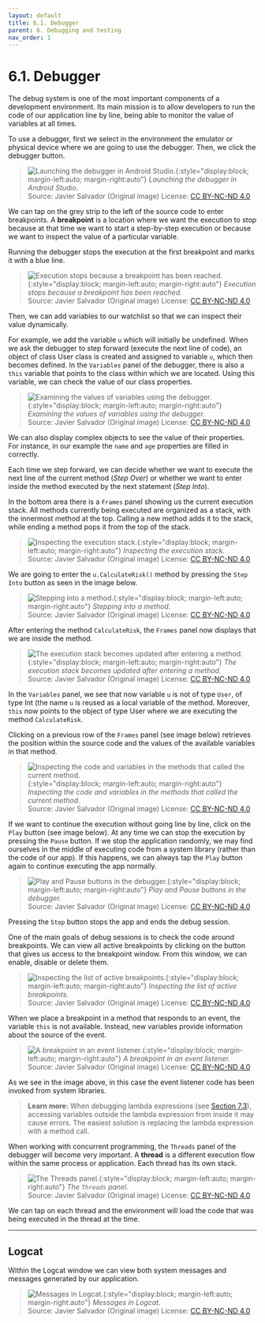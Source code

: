 ```yaml
---
layout: default
title: 6.1. Debugger
parent: 6. Debugging and testing
nav_order: 1
---
```


# 6.1. Debugger 

The debug system is one of the most important components of a development environment. Its main mission is to allow developers to run the code of our application line by line, being able to monitor the value of variables at all times.

To use a debugger, first we select in the environment the emulator or physical device where we are going to use the debugger. Then, we click the debugger button.

> ![Launching the debugger in Android Studio.](/images/06/debugger.jpg){:style="display:block; margin-left:auto; margin-right:auto"}
> *Launching the debugger in Android Studio.*  
> Source: Javier Salvador (Original image) License: [CC BY-NC-ND 4.0](https://creativecommons.org/licenses/by-nc-nd/4.0/)

We can tap on the grey strip to the left of the source code to enter breakpoints. A **breakpoint** is a location where we want the execution to stop because at that time we want to start a step-by-step execution or because we want to inspect the value of a particular variable. 

Running the debugger stops the execution at the first breakpoint and marks it with a blue line.

> ![Execution stops because a breakpoint has been reached.](/images/06/breakpoint.jpg){:style="display:block; margin-left:auto; margin-right:auto"}
> *Execution stops because a breakpoint has been reached.*  
> Source: Javier Salvador (Original image) License: [CC BY-NC-ND 4.0](https://creativecommons.org/licenses/by-nc-nd/4.0/)

Then, we can add variables to our watchlist so that we can inspect their value dynamically. 

For example, we add the variable `u` which will initially be undefined. When we ask the debugger to step forward (execute the next line of code), an object of class User class is created and assigned to variable `u`, which then becomes defined. In the `Variables` panel of the debugger, there is also a `this` variable that points to the class within which we are located. Using this variable, we can check the value of our class properties.

> ![Examining the values of variables using the debugger.](/images/06/debugger-variables.jpg){:style="display:block; margin-left:auto; margin-right:auto"}
> *Examining the values of variables using the debugger.*  
> Source: Javier Salvador (Original image) License: [CC BY-NC-ND 4.0](https://creativecommons.org/licenses/by-nc-nd/4.0/)

We can also display complex objects to see the value of their properties. For instance, in our example the `name` and `age` properties are filled in correctly.

Each time we step forward, we can decide whether we want to execute the next line of the current method (*Step Over*) or whether we want to enter inside the method executed by the next statement (*Step Into*).

In the bottom area there is a `Frames` panel showing us the current execution stack.  All methods currently being executed are organized as a stack, with the innermost method at the top. Calling a new method adds it to the stack, while ending a method pops it from the top of the stack.

> ![Inspecting the execution stack.](/images/06/frames.jpg){:style="display:block; margin-left:auto; margin-right:auto"}
> *Inspecting the execution stack.*  
> Source: Javier Salvador (Original image) License: [CC BY-NC-ND 4.0](https://creativecommons.org/licenses/by-nc-nd/4.0/)

We are going to enter the `u.CalculateRisk()` method by pressing the `Step Into` button as seen in the image below. 

> ![Stepping into a method.](/images/06/step-into.jpg){:style="display:block; margin-left:auto; margin-right:auto"}
> *Stepping into a method.*  
> Source: Javier Salvador (Original image) License: [CC BY-NC-ND 4.0](https://creativecommons.org/licenses/by-nc-nd/4.0/)

After entering the method `CalculateRisk`, the `Frames` panel now displays that we are inside the method.

> ![The execution stack becomes updated after entering a method. ](/images/06/updated-frames.jpg){:style="display:block; margin-left:auto; margin-right:auto"}
> *The execution stack becomes updated after entering a method.*  
> Source: Javier Salvador (Original image) License: [CC BY-NC-ND 4.0](https://creativecommons.org/licenses/by-nc-nd/4.0/)

In the `Variables` panel, we see that now variable `u` is not of type `User`, of type Int (the name `u` is reused as a local variable of the method. Moreover, `this` now points to the object of type User where we are executing the method `CalculateRisk`.

Clicking on a previous row of the `Frames` panel (see image below) retrieves the position within the source code and the values of the available variables in that method. 

> ![Inspecting the code and variables in the methods that called the current method.](/images/06/back-frame.jpg){:style="display:block; margin-left:auto; margin-right:auto"}
> *Inspecting the code and variables in the methods that called the current method.*  
> Source: Javier Salvador (Original image) License: [CC BY-NC-ND 4.0](https://creativecommons.org/licenses/by-nc-nd/4.0/)

If we want to continue the execution without going line by line, click on the `Play` button (see image below). At any time we can stop the execution by pressing the `Pause` button. If we stop the application randomly, we may find ourselves in the middle of executing code from a system library (rather than the code of our app). If this happens, we can always tap the `Play` button again to continue executing the app normally. 

> ![Play and Pause buttons in the debugger.](/images/06/pause-play.jpg){:style="display:block; margin-left:auto; margin-right:auto"}
> *Play and Pause buttons in the debugger.*  
> Source: Javier Salvador (Original image) License: [CC BY-NC-ND 4.0](https://creativecommons.org/licenses/by-nc-nd/4.0/)

Pressing the `Stop` button stops the app and ends the debug session.

One of the main goals of debug sessions is to check the code around breakpoints. We can view all active breakpoints by clicking on the button that gives us access to the breakpoint window. From this window, we can enable, disable or delete them.

> ![Inspecting the list of active breakpoints.](/images/06/active-breakpoints.jpg){:style="display:block; margin-left:auto; margin-right:auto"}
> *Inspecting the list of active breakpoints.*  
> Source: Javier Salvador (Original image) License: [CC BY-NC-ND 4.0](https://creativecommons.org/licenses/by-nc-nd/4.0/)

When we place a breakpoint in a method that responds to an event, the variable `this` is not available. Instead, new variables provide information about the source of the event.

> ![A breakpoint in an event listener.](/images/06/event-breakpoint.jpg){:style="display:block; margin-left:auto; margin-right:auto"}
> *A breakpoint in an event listener.*  
> Source: Javier Salvador (Original image) License: [CC BY-NC-ND 4.0](https://creativecommons.org/licenses/by-nc-nd/4.0/)

As we see in the image above, in this case the event listener code has been invoked from system libraries. 

>**Learn more:**
>When debugging lambda expressions (see [Section 7.3](/content/07/03-lambda-functions)), accessing variables outside the lambda expression from inside it may cause errors. The easiest solution is replacing the lambda expression with a method call.

When working with concurrent programming, the `Threads` panel of the debugger will become very important. A **thread** is a different execution flow within the same process or application. Each thread has its own stack.

> ![The Threads panel.](/images/06/event-breakpoint.jpg){:style="display:block; margin-left:auto; margin-right:auto"}
> *The `Threads` panel.*  
> Source: Javier Salvador (Original image) License: [CC BY-NC-ND 4.0](https://creativecommons.org/licenses/by-nc-nd/4.0/)

We can tap on each thread and the environment will load the code that was being executed in the thread at the time.

---

## Logcat

Within the Logcat window we can view both system messages and messages generated by our application.

> ![Messages in Logcat.](/images/06/logcat.jpg){:style="display:block; margin-left:auto; margin-right:auto"}
> *Messages in Logcat.*  
> Source: Javier Salvador (Original image) License: [CC BY-NC-ND 4.0](https://creativecommons.org/licenses/by-nc-nd/4.0/)

